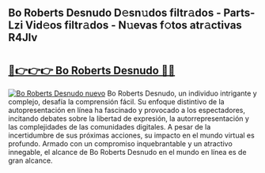 ## Bo Roberts Desnudo D𝚎sn𝚞dos filtr𝚊dos - Parts-Lzi Vid𝚎os filtr𝚊dos - N𝚞evas f𝚘tos atr𝚊ctivas R4Jlv

# <h2><a href="http://mb30kbr.tromn.icu/?c=Bo+Roberts+Desnudo">🔗👉👉👉 Bo Roberts Desnudo 🔗🔗</a></h2>

[![Bo Roberts Desnudo nuevo](https://i.imgur.com/pEAQMta.gif)](http://mb30kbr.tromn.icu/?c=Bo+Roberts+Desnudo)
Bo Roberts Desnudo, un individuo intrigante y complejo, desafía la comprensión fácil. Su enfoque distintivo de la autopresentación en línea ha fascinado y provocado a los espectadores, incitando debates sobre la libertad de expresión, la autorrepresentación y las complejidades de las comunidades digitales. A pesar de la incertidumbre de sus próximas acciones, su impacto en el mundo virtual es profundo. Armado con un compromiso inquebrantable y un atractivo innegable, el alcance de Bo Roberts Desnudo en el mundo en línea es de gran alcance.
